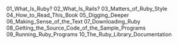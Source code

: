 01_What_Is_Ruby?
02_What_Is_Rails?
03_Matters_of_Ruby_Style
04_How_to_Read_This_Book
05_Digging_Deeper
06_Making_Sense_of_the_Text
07_Downloading_Ruby
08_Getting_the_Source_Code_of_the_Sample_Programs
09_Running_Ruby_Programs
10_The_Ruby_Library_Documentation
